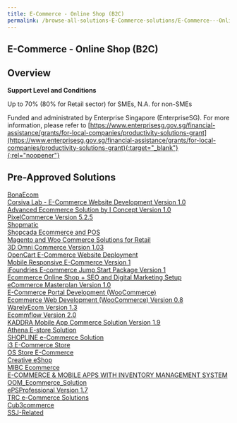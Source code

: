 ```yaml
---
title: E-Commerce - Online Shop (B2C)
permalink: /browse-all-solutions-E-Commerce-solutions/E-Commerce---Online-Shop--B2C-
---
```


## E-Commerce - Online Shop (B2C)
## Overview

**Support Level and Conditions**

Up to 70% (80% for Retail sector)  for SMEs, N.A. for non-SMEs

Funded and administrated by Enterprise Singapore (EnterpriseSG). For more information, please refer to [https://www.enterprisesg.gov.sg/financial-assistance/grants/for-local-companies/productivity-solutions-grant](https://www.enterprisesg.gov.sg/financial-assistance/grants/for-local-companies/productivity-solutions-grant){:target="_blank"}{:rel="noopener"}

## Pre-Approved Solutions

<a href='/productivity-solutions-grant/solutionrepo/solution248' target='_blank'>BonaEcom</a><br>
<a href='/productivity-solutions-grant/solutionrepo/solution307' target='_blank'>Corsiva Lab - E-Commerce Website Development Version 1.0 </a><br>
<a href='/productivity-solutions-grant/solutionrepo/solution467' target='_blank'>Advanced Ecommerce Solution by I Concept Version 1.0 </a><br>
<a href='/productivity-solutions-grant/solutionrepo/solution709' target='_blank'>PixelCommerce Version 5.2.5</a><br>
<a href='/productivity-solutions-grant/solutionrepo/solution783' target='_blank'>Shopmatic</a><br>
<a href='/productivity-solutions-grant/solutionrepo/solution931' target='_blank'>Shopcada Ecommerce and POS</a><br>
<a href='/productivity-solutions-grant/solutionrepo/solution1243' target='_blank'>Magento and Woo Commerce Solutions for Retail</a><br>
<a href='/productivity-solutions-grant/solutionrepo/solution1390' target='_blank'>3D Omni Commerce Version 1.03</a><br>
<a href='/productivity-solutions-grant/solutionrepo/solution1446' target='_blank'>OpenCart E-Commerce Website Deployment</a><br>
<a href='/productivity-solutions-grant/solutionrepo/solution1526' target='_blank'>Mobile Responsive E-Commerce Version 1</a><br>
<a href='/productivity-solutions-grant/solutionrepo/solution1671' target='_blank'>iFoundries E-commerce Jump Start Package Version 1</a><br>
<a href='/productivity-solutions-grant/solutionrepo/solution1816' target='_blank'>Ecommerce Online Shop + SEO and Digital Marketing Setup</a><br>
<a href='/productivity-solutions-grant/solutionrepo/solution2092' target='_blank'>eCommerce Masterplan Version 1.0</a><br>
<a href='/productivity-solutions-grant/solutionrepo/solution2105' target='_blank'>E-Commerce Portal Development (WooCommerce)</a><br>
<a href='/productivity-solutions-grant/solutionrepo/solution2113' target='_blank'>Ecommerce Web Development (WooCommerce) Version 0.8</a><br>
<a href='/productivity-solutions-grant/solutionrepo/solution2199' target='_blank'>WarelyEcom Version 1.3</a><br>
<a href='/productivity-solutions-grant/solutionrepo/solution2265' target='_blank'>Ecommflow Version 2.0</a><br>
<a href='/productivity-solutions-grant/solutionrepo/solution2271' target='_blank'>KADDRA Mobile App Commerce Solution Version 1.9</a><br>
<a href='/productivity-solutions-grant/solutionrepo/solution2305' target='_blank'>Athena E-store Solution</a><br>
<a href='/productivity-solutions-grant/solutionrepo/solution2327' target='_blank'>SHOPLINE e-Commerce Solution</a><br>
<a href='/productivity-solutions-grant/solutionrepo/solution2359' target='_blank'>i3 E-Commerce Store</a><br>
<a href='/productivity-solutions-grant/solutionrepo/solution2419' target='_blank'>OS Store E-Commerce</a><br>
<a href='/productivity-solutions-grant/solutionrepo/solution2506' target='_blank'>Creative eShop</a><br>
<a href='/productivity-solutions-grant/solutionrepo/solution2548' target='_blank'>MIBC Ecommerce</a><br>
<a href='/productivity-solutions-grant/solutionrepo/solution2555' target='_blank'>E-COMMERCE & MOBILE APPS WITH INVENTORY MANAGEMENT SYSTEM</a><br>
<a href='/productivity-solutions-grant/solutionrepo/solution2731' target='_blank'>OOM_Ecommerce_Solution</a><br>
<a href='/productivity-solutions-grant/solutionrepo/solution2756' target='_blank'>ePSProfessional Version 1.7</a><br>
<a href='/productivity-solutions-grant/solutionrepo/solution2863' target='_blank'>TRC e-Commerce Solutions</a><br>
<a href='/productivity-solutions-grant/solutionrepo/solution2977' target='_blank'>Cub3commerce</a><br>
<a href='/productivity-solutions-grant/solutionrepo/solution3167' target='_blank'>SSJ-Related</a><br>
